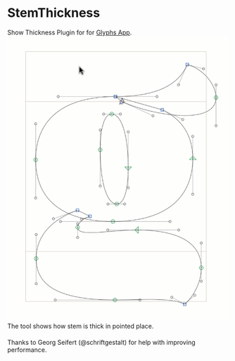 # StemThickness
Show Thickness Plugin for for [Glyphs App](http://glyphsapp.com/).
![Show Thickness illustration](images/StemThickness.gif)
The tool shows how stem is thick in pointed place.

####
Thanks to Georg Seifert (@schriftgestalt) for help with improving performance.
